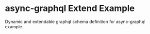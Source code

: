 # async-graphql Extend Example

Dynamic and extendable graphql schema definition for async-graphql example.
